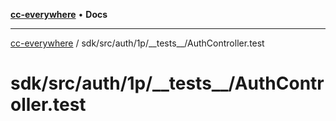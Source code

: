 [**cc-everywhere**](../../../../../../index.md) • **Docs**

***

[cc-everywhere](../../../../../../index.md) / sdk/src/auth/1p/\_\_tests\_\_/AuthController.test

# sdk/src/auth/1p/\_\_tests\_\_/AuthController.test
